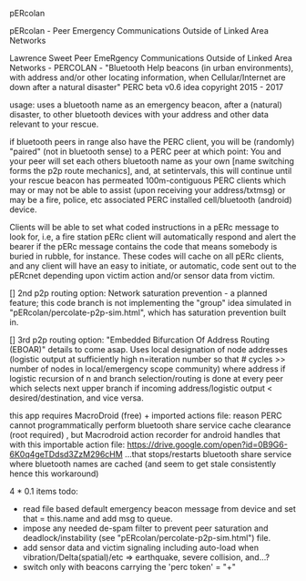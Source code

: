 pERcolan

pERcolan - Peer Emergency Communications Outside of Linked Area Networks

Lawrence Sweet Peer EmeRgency Communications Outside of Linked Area Networks - PERCOLAN - "Bluetooth Help beacons (in urban environments), with address and/or other locating information, when Cellular/Internet are down after a natural disaster" PERC beta v0.6 idea copyright 2015 - 2017

usage: uses a bluetooth name as an emergency beacon, after a (natural) disaster, to other bluetooth devices with your address and other data relevant to your rescue. 

if bluetooth peers in range also have the PERC client, you will be (randomly) "paired" (not in bluetooth sense) to a PERC peer at which point: You and your peer will set each others bluetooth name as your own [name switching forms the p2p route mechanics], and, at setintervals, this will continue until your rescue beacon has permeated 100m-contiguous PERC clients which may or may not be able to assist (upon receiving your address/txtmsg) or may be a fire, police, etc associated PERC installed cell/bluetooth (android) device.

Clients will be able to set what coded instructions in a pERc message to look for, i.e, a fire station pERc client will automatically respond and alert the bearer if the pERc message contains the code that means somebody is buried in rubble, for instance. These codes will cache on all pERc clients, and any client will have an easy to initiate, or automatic, code sent out to the pERcnet depending upon victim action and/or sensor data from victim.

[] 2nd p2p routing option: Network saturation prevention - a planned feature; this code branch is not implementing the "group" idea simulated in "pERcolan/percolate-p2p-sim.html", which has saturation prevention built in.

[] 3rd p2p routing option: "Embedded Bifurcation Of Address Routing (EBOAR)" details to come asap. Uses local designation of node addresses (logistic output at sufficiently high n=iteration number so that # cycles >> number of nodes in local/emergency scope community) where address if logistic recursion of n and branch selection/routing is done at every peer which selects next upper branch if incoming address/logistic output < desired/destination, and vice versa.  

this app requires MacroDroid (free) + imported actions file: reason PERC cannot programmatically perform bluetooth share service cache clearance (root required) , but Macrodroid action recorder for android handles that with this importable action file: https://drive.google.com/open?id=0B9G6-6K0q4geTDdsd3ZzM296cHM ...that stops/restarts bluetooth share service where bluetooth names are cached (and seem to get stale consistently hence this workaround)

4 * 0.1 items todo:

* read file based default emergency beacon message from device and set that = this.name and add msg to queue.
* impose any needed de-spam filter to prevent peer saturation and deadlock/instability (see "pERcolan/percolate-p2p-sim.html") file.
* add sensor data and victim signaling including auto-load when vibration/Delta(spatial)/etc => earthquake, severe collision, and...?
* switch only with beacons carrying the 'perc token' = "+"
